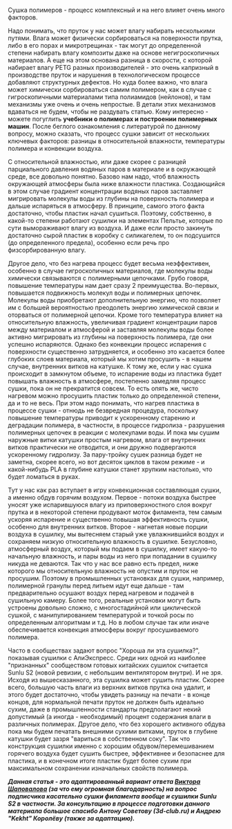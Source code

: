 Cушка полимеров - процесс комплексный и на него влияет очень много факторов.

Надо понимать, что пруток у нас может влагу набирать несколькими путями. Влага может физически сорбироваться на поверхности прутка, либо в его порах и микротрещинах - так могут до определенной степени набирать влагу композиты даже на основе негигроскопичных материалов. А еще на этом основана разница в скорости, с которой набирает влагу PETG разных производителей - это очень капризный в производстве пруток и нарушения в технологическом процессе добавляют структурных дефектов. Но куда более важно, что влага может химически сорбироваться самим полимером, как в случае с гигроскопичными материалами типа полиамидов (нейлонов), и там механизмы уже очень и очень непростые. В детали этих механизмов вдаваться не будем, чтобы не раздувать статью. Кому интересно - можете погуглить **учебники о полимерах и построении полимерных машин**.
После беглого ознакомления с литературой по данному вопросу, можно сказать, что процесс сушки зависит от нескольких ключевых факторов: разницы в относительной влажности, температуры полимера и конвекции воздуха.

С относительной влажностью, или даже скорее с разницей парциального давления водяных паров в материале и в окружающей среде, все довольно понятно. Базово нам надо, чтоб влажность окружающей атмосферы была ниже влажности пластика. Создающийся в этом случае градиент концентрации водяных паров заставляет мигрировать молекулы воды из глубины на поверхность полимера и дальше испаряться в атмосферу.  В принципе, самого этого факта достаточно, чтобы пластик начал сушиться. Поэтому, собственно, в какой-то степени работают сушилки на элементах Пельтье, которые по сути вымораживают влагу из воздуха. И даже если просто закинуть достаточно сырой пластик в коробку с силикагелем, то он подсушится (до определенного предела), особенно если речь про физсорбированную влагу.

Другое дело, что без нагрева процесс будет весьма неэффективен, особенно в случае гигроскопичных материалов, где молекулы воды химически связываются с полимерными цепочками. Грубо говоря, повышение температуры нам дает сразу 2 преимущества. Во-первых, повышается подвижность молекул воды и полимерных цепочек. Молекулы воды приобретают дополнительную энергию, что позволяет им с большей вероятностью преодолеть энергию химической связи и оторваться от полимерной цепочки. Кроме того температура влияет на относительную влажность, увеличивая градиент концентрации паров между материалом и атмосферой и заставляя молекулы воды более активно мигрировать из глубины на поверхность полимера, где они успешно испаряются.
Однако без конвекции процесс испарения с поверхности существенно затрудняется, и особенно это касается более глубоких слоев материала, который мы хотим просушить - в нашем случае, внутренних витков на катушке. К тому же, если у нас сушка происходит в  замкнутом объеме, то испарение воды из пластика будет повышать влажность в атмосфере, постепенно замедляя процесс сушки, пока он не прекратится совсем. То есть опять же, чисто нагревом можно просушить пластик только до определенной степени, да и то не весь. При этом надо понимать, что нагрев пластика в процессе сушки - отнюдь не безвредная процедура, поскольку повышение температуры приводит к ускоренному старению и деградации полимера, в частности, в процессе гидролиза - разрушения полимерных цепочек в реакции с молекулами воды. И пока мы сушим наружные витки катушки простым нагревом, влага от внутренних витков практически не отводится, и они дружно подвергаются ускоренному гидролизу. За пару-тройку сушек разница будет не заметна, скорее всего, но вот десяток циклов в таком режиме - и какой-нибудь PLA в глубине катушки станет хрупким настолько, что будет ломаться в руках.

Тут у нас как раз вступает в игру конвекционная составляющая сушки, а именно обдув горячим воздухом. Первое - потоки воздуха быстрее уносят уже испарившуюся влагу из приповерхностного слоя вокруг прутка и в некоторой степени продувают моток филамента, тем самым ускоряя испарение и существенно повышая эффективность сушки, особенно для внутренних витков. Второе - нагнетая новые порции воздуха в сушилку, мы вытесняем старый уже увлажнившийся воздух и сохраняем низкую относительную влажность в сушилке.
Безусловно, атмосферный воздух, который мы подаем в сушилку, имеет какую-то начальную влажность, и пары воды из него при попадании в сушилку никуда не деваются. Так что у нас все равно есть предел, ниже которого мы относительную влажность не опустим и пруток не просушим. Поэтому в промышленных установках для сушки, например, полимерной гранулы перед литьем идут еще дальше - там предварительно осушают воздух перед нагревом и подачей в сушильную камеру. Более того, реальные установки могут быть устроены довольно сложно, с многостадийной или циклической сушкой, с манипулированием температурой и точкой росы по определенным алгоритмам и т.д. Но в любом случае так или иначе обеспечивается конвекция атмосферы вокруг просушиваемого полимера.

Часто в сообществах задают вопрос "Хороша ли эта сушилка?", показывая сушилки с АлиЭкспресс. Среди них одной из наиболее "признанных" сообществом готовых китайских сушилок считается Sunlu S2 (новой ревизии, с небольшим вентилятором внутри). И не зря. Исходя из вышесказанного, эта сушилка может сушить пластик. Скорее всего, большую часть влаги из верхних витков прутка она удалит, и этого будет достаточно, чтобы увидеть разницу на печати - в конце концов, для нормальной печати пруток не должен быть идеально сухим, даже в промышленности стандарты предполагают некий допустимый (а иногда - необходимый) процент содержания влаги в различных полимерах. Другое дело, что без хорошего активного обдува пока мы будем печатать внешними сухими витками, пруток в глубине катушки будет зазря "вариться в собственном соку". Так что конструкция сушилки именно с хорошим обдувом/перемешиванием горячего воздуха будет сушить быстрее, эффективнее и безопаснее для пластика, и в конечном итоге пластик будет более сухим при максимальном сохранении изначальных свойств полимера.

***Данная статья - это адаптированный вариант ответа [Виктора Шаповалова](https://www.youtube.com/@ArtificalSUN) (за что ему огромная благодарность) на вопрос подписчика касательно сушки филамента вообще и сушилки Sunlu S2 в частности.
За консультацию в процессе подготовки данного материала большое спасибо Антону Советову (3d-club.ru) и Андрею "Kekht" Королёву (также за адаптацию).***
